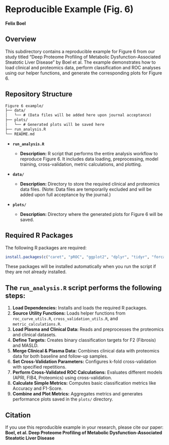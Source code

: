 # Reproducible Example (Fig. 6)

**Felix Boel**



## Overview

This subdirectory contains a reproducible example for Figure 6 from our study titled “Deep Proteome Profiling of Metabolic Dysfunction-Associated Steatotic Liver Disease” by Boel et al. The example demonstrates how to load clinical and proteomics data, perform classification and ROC analyses using our helper functions, and generate the corresponding plots for Figure 6.

## Repository Structure


   ```markdown
   Figure 6 example/
   ├── data/
   │   └── # (Data files will be added here upon journal acceptance)
   ├── plots/
   │   └── # Generated plots will be saved here
   ├── run_analysis.R
   └── README.md
   ```

- **`run_analysis.R`**
  - **Description:** R script that performs the entire analysis workflow to reproduce Figure 6. It includes data loading, preprocessing, model training, cross-validation, metric calculations, and plotting.

- **`data/`**
  - **Description:** Directory to store the required clinical and proteomics data files. (Note: Data files are temporarily excluded and will be added upon full acceptance by the journal.)

- **`plots/`**
  - **Description:** Directory where the generated plots for Figure 6 will be saved.

## Required R Packages

The following R packages are required:

```r
install.packages(c("caret", "pROC", "ggplot2", "dplyr", "tidyr", "forcats", "reshape2", "tibble"))
```
These packages will be installed automatically when you run the script if they are not already installed.

## The `run_analysis.R` script performs the following steps:

1. **Load Dependencies:** Installs and loads the required R packages.
2. **Source Utility Functions:** Loads helper functions from `roc_curve_utils.R`, `cross_validation_utils.R`, and `metric_calculations.R`.
3. **Load Plasma and Clinical Data:** Reads and preprocesses the proteomics and clinical datasets.
4. **Define Targets:** Creates binary classification targets for F2 (Fibrosis) and MASLD.
5. **Merge Clinical & Plasma Data:** Combines clinical data with proteomics data for both baseline and follow-up samples.
6. **Set Cross-Validation Parameters:** Configures k-fold cross-validation with specified repetitions.
7. **Perform Cross-Validated ROC Calculations:** Evaluates different models (APRI, FIB4, Proteomics) using cross-validation.
8. **Calculate Simple Metrics:** Computes basic classification metrics like Accuracy and F1-Score.
9. **Combine and Plot Metrics:** Aggregates metrics and generates performance plots saved in the `plots/` directory.

## Citation

If you use this reproducible example in your research, please cite our paper:
**Boel, et al. Deep Proteome Profiling of Metabolic Dysfunction-Associated Steatotic Liver Disease**
